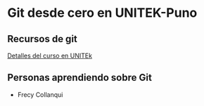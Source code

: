 # Git desde cero en UNITEK-Puno


## Recursos de git
[Detalles del curso en UNITEk](www.unitekpuno.edu.pe)



## Personas aprendiendo sobre Git

- Frecy Collanqui
